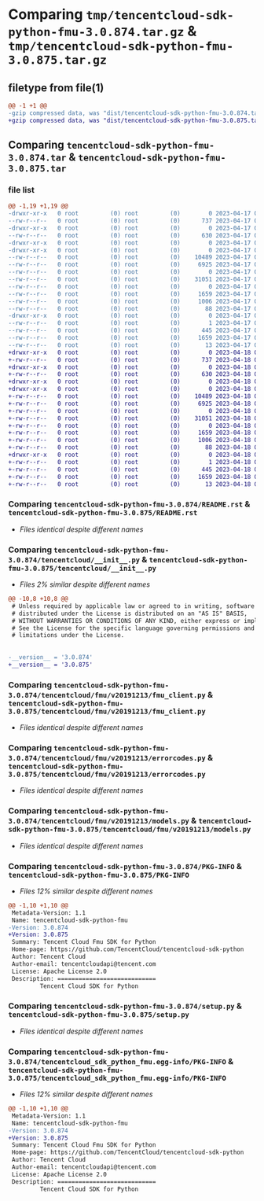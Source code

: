 # Comparing `tmp/tencentcloud-sdk-python-fmu-3.0.874.tar.gz` & `tmp/tencentcloud-sdk-python-fmu-3.0.875.tar.gz`

## filetype from file(1)

```diff
@@ -1 +1 @@
-gzip compressed data, was "dist/tencentcloud-sdk-python-fmu-3.0.874.tar", last modified: Mon Apr 17 00:30:18 2023, max compression
+gzip compressed data, was "dist/tencentcloud-sdk-python-fmu-3.0.875.tar", last modified: Tue Apr 18 00:38:55 2023, max compression
```

## Comparing `tencentcloud-sdk-python-fmu-3.0.874.tar` & `tencentcloud-sdk-python-fmu-3.0.875.tar`

### file list

```diff
@@ -1,19 +1,19 @@
-drwxr-xr-x   0 root         (0) root         (0)        0 2023-04-17 00:30:18.000000 tencentcloud-sdk-python-fmu-3.0.874/
--rw-r--r--   0 root         (0) root         (0)      737 2023-04-17 00:30:18.000000 tencentcloud-sdk-python-fmu-3.0.874/README.rst
-drwxr-xr-x   0 root         (0) root         (0)        0 2023-04-17 00:30:18.000000 tencentcloud-sdk-python-fmu-3.0.874/tencentcloud/
--rw-r--r--   0 root         (0) root         (0)      630 2023-04-17 00:30:18.000000 tencentcloud-sdk-python-fmu-3.0.874/tencentcloud/__init__.py
-drwxr-xr-x   0 root         (0) root         (0)        0 2023-04-17 00:30:18.000000 tencentcloud-sdk-python-fmu-3.0.874/tencentcloud/fmu/
-drwxr-xr-x   0 root         (0) root         (0)        0 2023-04-17 00:30:18.000000 tencentcloud-sdk-python-fmu-3.0.874/tencentcloud/fmu/v20191213/
--rw-r--r--   0 root         (0) root         (0)    10489 2023-04-17 00:30:18.000000 tencentcloud-sdk-python-fmu-3.0.874/tencentcloud/fmu/v20191213/fmu_client.py
--rw-r--r--   0 root         (0) root         (0)     6925 2023-04-17 00:30:18.000000 tencentcloud-sdk-python-fmu-3.0.874/tencentcloud/fmu/v20191213/errorcodes.py
--rw-r--r--   0 root         (0) root         (0)        0 2023-04-17 00:30:18.000000 tencentcloud-sdk-python-fmu-3.0.874/tencentcloud/fmu/v20191213/__init__.py
--rw-r--r--   0 root         (0) root         (0)    31051 2023-04-17 00:30:18.000000 tencentcloud-sdk-python-fmu-3.0.874/tencentcloud/fmu/v20191213/models.py
--rw-r--r--   0 root         (0) root         (0)        0 2023-04-17 00:30:18.000000 tencentcloud-sdk-python-fmu-3.0.874/tencentcloud/fmu/__init__.py
--rw-r--r--   0 root         (0) root         (0)     1659 2023-04-17 00:30:18.000000 tencentcloud-sdk-python-fmu-3.0.874/PKG-INFO
--rw-r--r--   0 root         (0) root         (0)     1006 2023-04-17 00:30:18.000000 tencentcloud-sdk-python-fmu-3.0.874/setup.py
--rw-r--r--   0 root         (0) root         (0)       88 2023-04-17 00:30:18.000000 tencentcloud-sdk-python-fmu-3.0.874/setup.cfg
-drwxr-xr-x   0 root         (0) root         (0)        0 2023-04-17 00:30:18.000000 tencentcloud-sdk-python-fmu-3.0.874/tencentcloud_sdk_python_fmu.egg-info/
--rw-r--r--   0 root         (0) root         (0)        1 2023-04-17 00:30:18.000000 tencentcloud-sdk-python-fmu-3.0.874/tencentcloud_sdk_python_fmu.egg-info/dependency_links.txt
--rw-r--r--   0 root         (0) root         (0)      445 2023-04-17 00:30:18.000000 tencentcloud-sdk-python-fmu-3.0.874/tencentcloud_sdk_python_fmu.egg-info/SOURCES.txt
--rw-r--r--   0 root         (0) root         (0)     1659 2023-04-17 00:30:18.000000 tencentcloud-sdk-python-fmu-3.0.874/tencentcloud_sdk_python_fmu.egg-info/PKG-INFO
--rw-r--r--   0 root         (0) root         (0)       13 2023-04-17 00:30:18.000000 tencentcloud-sdk-python-fmu-3.0.874/tencentcloud_sdk_python_fmu.egg-info/top_level.txt
+drwxr-xr-x   0 root         (0) root         (0)        0 2023-04-18 00:38:55.000000 tencentcloud-sdk-python-fmu-3.0.875/
+-rw-r--r--   0 root         (0) root         (0)      737 2023-04-18 00:38:55.000000 tencentcloud-sdk-python-fmu-3.0.875/README.rst
+drwxr-xr-x   0 root         (0) root         (0)        0 2023-04-18 00:38:55.000000 tencentcloud-sdk-python-fmu-3.0.875/tencentcloud/
+-rw-r--r--   0 root         (0) root         (0)      630 2023-04-18 00:38:55.000000 tencentcloud-sdk-python-fmu-3.0.875/tencentcloud/__init__.py
+drwxr-xr-x   0 root         (0) root         (0)        0 2023-04-18 00:38:55.000000 tencentcloud-sdk-python-fmu-3.0.875/tencentcloud/fmu/
+drwxr-xr-x   0 root         (0) root         (0)        0 2023-04-18 00:38:55.000000 tencentcloud-sdk-python-fmu-3.0.875/tencentcloud/fmu/v20191213/
+-rw-r--r--   0 root         (0) root         (0)    10489 2023-04-18 00:38:55.000000 tencentcloud-sdk-python-fmu-3.0.875/tencentcloud/fmu/v20191213/fmu_client.py
+-rw-r--r--   0 root         (0) root         (0)     6925 2023-04-18 00:38:55.000000 tencentcloud-sdk-python-fmu-3.0.875/tencentcloud/fmu/v20191213/errorcodes.py
+-rw-r--r--   0 root         (0) root         (0)        0 2023-04-18 00:38:55.000000 tencentcloud-sdk-python-fmu-3.0.875/tencentcloud/fmu/v20191213/__init__.py
+-rw-r--r--   0 root         (0) root         (0)    31051 2023-04-18 00:38:55.000000 tencentcloud-sdk-python-fmu-3.0.875/tencentcloud/fmu/v20191213/models.py
+-rw-r--r--   0 root         (0) root         (0)        0 2023-04-18 00:38:55.000000 tencentcloud-sdk-python-fmu-3.0.875/tencentcloud/fmu/__init__.py
+-rw-r--r--   0 root         (0) root         (0)     1659 2023-04-18 00:38:55.000000 tencentcloud-sdk-python-fmu-3.0.875/PKG-INFO
+-rw-r--r--   0 root         (0) root         (0)     1006 2023-04-18 00:38:55.000000 tencentcloud-sdk-python-fmu-3.0.875/setup.py
+-rw-r--r--   0 root         (0) root         (0)       88 2023-04-18 00:38:55.000000 tencentcloud-sdk-python-fmu-3.0.875/setup.cfg
+drwxr-xr-x   0 root         (0) root         (0)        0 2023-04-18 00:38:55.000000 tencentcloud-sdk-python-fmu-3.0.875/tencentcloud_sdk_python_fmu.egg-info/
+-rw-r--r--   0 root         (0) root         (0)        1 2023-04-18 00:38:55.000000 tencentcloud-sdk-python-fmu-3.0.875/tencentcloud_sdk_python_fmu.egg-info/dependency_links.txt
+-rw-r--r--   0 root         (0) root         (0)      445 2023-04-18 00:38:55.000000 tencentcloud-sdk-python-fmu-3.0.875/tencentcloud_sdk_python_fmu.egg-info/SOURCES.txt
+-rw-r--r--   0 root         (0) root         (0)     1659 2023-04-18 00:38:55.000000 tencentcloud-sdk-python-fmu-3.0.875/tencentcloud_sdk_python_fmu.egg-info/PKG-INFO
+-rw-r--r--   0 root         (0) root         (0)       13 2023-04-18 00:38:55.000000 tencentcloud-sdk-python-fmu-3.0.875/tencentcloud_sdk_python_fmu.egg-info/top_level.txt
```

### Comparing `tencentcloud-sdk-python-fmu-3.0.874/README.rst` & `tencentcloud-sdk-python-fmu-3.0.875/README.rst`

 * *Files identical despite different names*

### Comparing `tencentcloud-sdk-python-fmu-3.0.874/tencentcloud/__init__.py` & `tencentcloud-sdk-python-fmu-3.0.875/tencentcloud/__init__.py`

 * *Files 2% similar despite different names*

```diff
@@ -10,8 +10,8 @@
 # Unless required by applicable law or agreed to in writing, software
 # distributed under the License is distributed on an "AS IS" BASIS,
 # WITHOUT WARRANTIES OR CONDITIONS OF ANY KIND, either express or implied.
 # See the License for the specific language governing permissions and
 # limitations under the License.
 
 
-__version__ = '3.0.874'
+__version__ = '3.0.875'
```

### Comparing `tencentcloud-sdk-python-fmu-3.0.874/tencentcloud/fmu/v20191213/fmu_client.py` & `tencentcloud-sdk-python-fmu-3.0.875/tencentcloud/fmu/v20191213/fmu_client.py`

 * *Files identical despite different names*

### Comparing `tencentcloud-sdk-python-fmu-3.0.874/tencentcloud/fmu/v20191213/errorcodes.py` & `tencentcloud-sdk-python-fmu-3.0.875/tencentcloud/fmu/v20191213/errorcodes.py`

 * *Files identical despite different names*

### Comparing `tencentcloud-sdk-python-fmu-3.0.874/tencentcloud/fmu/v20191213/models.py` & `tencentcloud-sdk-python-fmu-3.0.875/tencentcloud/fmu/v20191213/models.py`

 * *Files identical despite different names*

### Comparing `tencentcloud-sdk-python-fmu-3.0.874/PKG-INFO` & `tencentcloud-sdk-python-fmu-3.0.875/PKG-INFO`

 * *Files 12% similar despite different names*

```diff
@@ -1,10 +1,10 @@
 Metadata-Version: 1.1
 Name: tencentcloud-sdk-python-fmu
-Version: 3.0.874
+Version: 3.0.875
 Summary: Tencent Cloud Fmu SDK for Python
 Home-page: https://github.com/TencentCloud/tencentcloud-sdk-python
 Author: Tencent Cloud
 Author-email: tencentcloudapi@tencent.com
 License: Apache License 2.0
 Description: ============================
         Tencent Cloud SDK for Python
```

### Comparing `tencentcloud-sdk-python-fmu-3.0.874/setup.py` & `tencentcloud-sdk-python-fmu-3.0.875/setup.py`

 * *Files identical despite different names*

### Comparing `tencentcloud-sdk-python-fmu-3.0.874/tencentcloud_sdk_python_fmu.egg-info/PKG-INFO` & `tencentcloud-sdk-python-fmu-3.0.875/tencentcloud_sdk_python_fmu.egg-info/PKG-INFO`

 * *Files 12% similar despite different names*

```diff
@@ -1,10 +1,10 @@
 Metadata-Version: 1.1
 Name: tencentcloud-sdk-python-fmu
-Version: 3.0.874
+Version: 3.0.875
 Summary: Tencent Cloud Fmu SDK for Python
 Home-page: https://github.com/TencentCloud/tencentcloud-sdk-python
 Author: Tencent Cloud
 Author-email: tencentcloudapi@tencent.com
 License: Apache License 2.0
 Description: ============================
         Tencent Cloud SDK for Python
```

